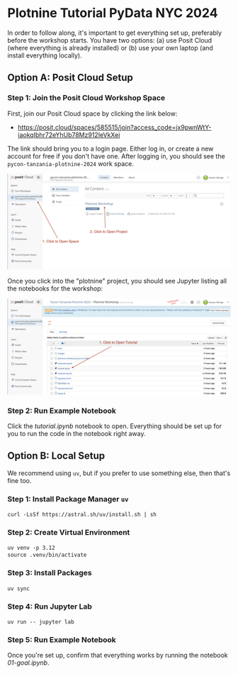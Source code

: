 # Plotnine Tutorial PyData NYC 2024

In order to follow along, it's important to get everything set up, preferably before the workshop starts.
You have two options: (a) use Posit Cloud (where everything is already installed) or (b) use your own laptop (and install everything locally).

## Option A: Posit Cloud Setup

### Step 1: Join the Posit Cloud Workshop Space

First, join our Posit Cloud space by clicking the link below:

- https://posit.cloud/spaces/585515/join?access_code=jx9pwnWtY-iaokqIbhr72eYhUb78Mz912leVkXei

The link should bring you to a login page.
Either log in, or create a new account for free if you don't have one.
After logging in, you should see the `pycon-tanzania-plotnine-2024` work space.

![](images/plotnine-workshop-cloud.png)

Once you click into the "plotnine" project, you should see Jupyter listing all the notebooks for the workshop:

![](images/plotnine-workshop-cloud-notebook.png)


### Step 2: Run Example Notebook

Click the _tutorial.ipynb_ notebook to open.
Everything should be set up for you to run the code in the notebook right away.

## Option B: Local Setup

We recommend using `uv`, but if you prefer to use something else, then that's fine too.

### Step 1: Install Package Manager `uv`

```
curl -LsSf https://astral.sh/uv/install.sh | sh
```

### Step 2: Create Virtual Environment

```
uv venv -p 3.12
source .venv/bin/activate
```

### Step 3: Install Packages

```
uv sync
```

### Step 4: Run Jupyter Lab

```
uv run -- jupyter lab
```

### Step 5: Run Example Notebook

Once you're set up, confirm that everything works by running the notebook _01-goal.ipynb_.
